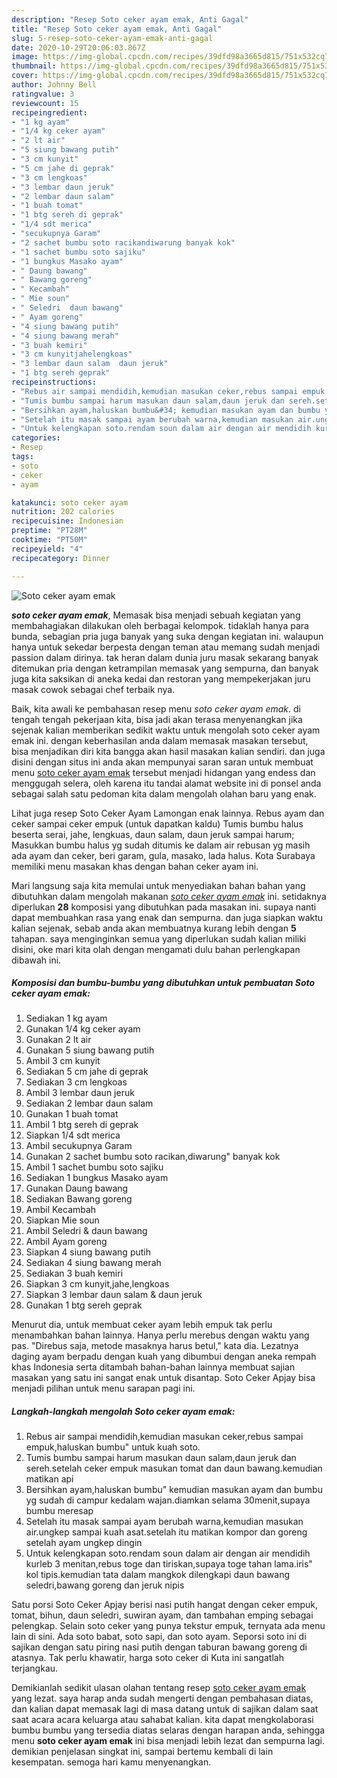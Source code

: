 ```yaml
---
description: "Resep Soto ceker ayam emak, Anti Gagal"
title: "Resep Soto ceker ayam emak, Anti Gagal"
slug: 5-resep-soto-ceker-ayam-emak-anti-gagal
date: 2020-10-29T20:06:03.867Z
image: https://img-global.cpcdn.com/recipes/39dfd98a3665d815/751x532cq70/soto-ceker-ayam-emak-foto-resep-utama.jpg
thumbnail: https://img-global.cpcdn.com/recipes/39dfd98a3665d815/751x532cq70/soto-ceker-ayam-emak-foto-resep-utama.jpg
cover: https://img-global.cpcdn.com/recipes/39dfd98a3665d815/751x532cq70/soto-ceker-ayam-emak-foto-resep-utama.jpg
author: Johnny Bell
ratingvalue: 3
reviewcount: 15
recipeingredient:
- "1 kg ayam"
- "1/4 kg ceker ayam"
- "2 lt air"
- "5 siung bawang putih"
- "3 cm kunyit"
- "5 cm jahe di geprak"
- "3 cm lengkoas"
- "3 lembar daun jeruk"
- "2 lembar daun salam"
- "1 buah tomat"
- "1 btg sereh di geprak"
- "1/4 sdt merica"
- "secukupnya Garam"
- "2 sachet bumbu soto racikandiwarung banyak kok"
- "1 sachet bumbu soto sajiku"
- "1 bungkus Masako ayam"
- " Daung bawang"
- " Bawang goreng"
- " Kecambah"
- " Mie soun"
- " Seledri  daun bawang"
- " Ayam goreng"
- "4 siung bawang putih"
- "4 siung bawang merah"
- "3 buah kemiri"
- "3 cm kunyitjahelengkoas"
- "3 lembar daun salam  daun jeruk"
- "1 btg sereh geprak"
recipeinstructions:
- "Rebus air sampai mendidih,kemudian masukan ceker,rebus sampai empuk,haluskan bumbu&#34; untuk kuah soto."
- "Tumis bumbu sampai harum masukan daun salam,daun jeruk dan sereh.setelah ceker empuk masukan tomat dan daun bawang.kemudian matikan api"
- "Bersihkan ayam,haluskan bumbu&#34; kemudian masukan ayam dan bumbu yg sudah di campur kedalam wajan.diamkan selama 30menit,supaya bumbu meresap"
- "Setelah itu masak sampai ayam berubah warna,kemudian masukan air.ungkep sampai kuah asat.setelah itu matikan kompor dan goreng setelah ayam ungkep dingin"
- "Untuk kelengkapan soto.rendam soun dalam air dengan air mendidih kurleb 3 menitan,rebus toge dan tiriskan,supaya toge tahan lama.iris&#34; kol tipis.kemudian tata dalam mangkok dilengkapi daun bawang seledri,bawang goreng dan jeruk nipis"
categories:
- Resep
tags:
- soto
- ceker
- ayam

katakunci: soto ceker ayam 
nutrition: 202 calories
recipecuisine: Indonesian
preptime: "PT28M"
cooktime: "PT50M"
recipeyield: "4"
recipecategory: Dinner

---
```



![Soto ceker ayam emak](https://img-global.cpcdn.com/recipes/39dfd98a3665d815/751x532cq70/soto-ceker-ayam-emak-foto-resep-utama.jpg)

<b><i>soto ceker ayam emak</i></b>, Memasak bisa menjadi sebuah kegiatan yang membahagiakan dilakukan oleh berbagai kelompok. tidaklah hanya para bunda, sebagian pria juga banyak yang suka dengan kegiatan ini. walaupun hanya untuk sekedar berpesta dengan teman atau memang sudah menjadi passion dalam dirinya. tak heran dalam dunia juru masak sekarang banyak ditemukan pria dengan ketrampilan memasak yang sempurna, dan banyak juga kita saksikan di aneka kedai dan restoran yang mempekerjakan juru masak cowok sebagai chef terbaik nya.

Baik, kita awali ke pembahasan resep menu <i>soto ceker ayam emak</i>. di tengah tengah pekerjaan kita, bisa jadi akan terasa menyenangkan jika sejenak kalian memberikan sedikit waktu untuk mengolah soto ceker ayam emak ini. dengan keberhasilan anda dalam memasak masakan tersebut, bisa menjadikan diri kita bangga akan hasil masakan kalian sendiri. dan juga disini dengan situs ini anda akan mempunyai saran saran untuk membuat menu <u>soto ceker ayam emak</u> tersebut menjadi hidangan yang endess dan menggugah selera, oleh karena itu tandai alamat website ini di ponsel anda sebagai salah satu pedoman kita dalam mengolah olahan baru yang enak.

Lihat juga resep Soto Ceker Ayam Lamongan enak lainnya. Rebus ayam dan ceker sampai ceker empuk (untuk dapatkan kaldu) Tumis bumbu halus beserta serai, jahe, lengkuas, daun salam, daun jeruk sampai harum; Masukkan bumbu halus yg sudah ditumis ke dalam air rebusan yg masih ada ayam dan ceker, beri garam, gula, masako, lada halus. Kota Surabaya memiliki menu masakan khas dengan bahan ceker ayam ini.


Mari langsung saja kita memulai untuk menyediakan bahan bahan yang dibutuhkan dalam mengolah makanan <u><i>soto ceker ayam emak</i></u> ini. setidaknya diperlukan <b>28</b> komposisi yang dibutuhkan pada masakan ini. supaya nanti dapat membuahkan rasa yang enak dan sempurna. dan juga siapkan waktu kalian sejenak, sebab anda akan membuatnya kurang lebih dengan <b>5</b> tahapan. saya menginginkan semua yang diperlukan sudah kalian miliki disini, oke mari kita olah dengan mengamati dulu bahan perlengkapan dibawah ini.

<!--inarticleads1-->

##### Komposisi dan bumbu-bumbu yang dibutuhkan untuk pembuatan Soto ceker ayam emak:

1. Sediakan 1 kg ayam
1. Gunakan 1/4 kg ceker ayam
1. Gunakan 2 lt air
1. Gunakan 5 siung bawang putih
1. Ambil 3 cm kunyit
1. Sediakan 5 cm jahe di geprak
1. Sediakan 3 cm lengkoas
1. Ambil 3 lembar daun jeruk
1. Sediakan 2 lembar daun salam
1. Gunakan 1 buah tomat
1. Ambil 1 btg sereh di geprak
1. Siapkan 1/4 sdt merica
1. Ambil secukupnya Garam
1. Gunakan 2 sachet bumbu soto racikan,diwarung&#34; banyak kok
1. Ambil 1 sachet bumbu soto sajiku
1. Sediakan 1 bungkus Masako ayam
1. Gunakan  Daung bawang
1. Sediakan  Bawang goreng
1. Ambil  Kecambah
1. Siapkan  Mie soun
1. Ambil  Seledri &amp; daun bawang
1. Ambil  Ayam goreng
1. Siapkan 4 siung bawang putih
1. Sediakan 4 siung bawang merah
1. Sediakan 3 buah kemiri
1. Siapkan 3 cm kunyit,jahe,lengkoas
1. Siapkan 3 lembar daun salam &amp; daun jeruk
1. Gunakan 1 btg sereh geprak


Menurut dia, untuk membuat ceker ayam lebih empuk tak perlu menambahkan bahan lainnya. Hanya perlu merebus dengan waktu yang pas. &#34;Direbus saja, metode masaknya harus betul,&#34; kata dia. Lezatnya daging ayam berpadu dengan kuah yang dibumbui dengan aneka rempah khas Indonesia serta ditambah bahan-bahan lainnya membuat sajian masakan yang satu ini sangat enak untuk disantap. Soto Ceker Apjay bisa menjadi pilihan untuk menu sarapan pagi ini. 

<!--inarticleads2-->

##### Langkah-langkah mengolah Soto ceker ayam emak:

1. Rebus air sampai mendidih,kemudian masukan ceker,rebus sampai empuk,haluskan bumbu&#34; untuk kuah soto.
1. Tumis bumbu sampai harum masukan daun salam,daun jeruk dan sereh.setelah ceker empuk masukan tomat dan daun bawang.kemudian matikan api
1. Bersihkan ayam,haluskan bumbu&#34; kemudian masukan ayam dan bumbu yg sudah di campur kedalam wajan.diamkan selama 30menit,supaya bumbu meresap
1. Setelah itu masak sampai ayam berubah warna,kemudian masukan air.ungkep sampai kuah asat.setelah itu matikan kompor dan goreng setelah ayam ungkep dingin
1. Untuk kelengkapan soto.rendam soun dalam air dengan air mendidih kurleb 3 menitan,rebus toge dan tiriskan,supaya toge tahan lama.iris&#34; kol tipis.kemudian tata dalam mangkok dilengkapi daun bawang seledri,bawang goreng dan jeruk nipis


Satu porsi Soto Ceker Apjay berisi nasi putih hangat dengan ceker empuk, tomat, bihun, daun seledri, suwiran ayam, dan tambahan emping sebagai pelengkap. Selain soto ceker yang punya tekstur empuk, ternyata ada menu lain di sini. Ada soto babat, soto sapi, dan soto ayam. Seporsi soto ini di sajikan dengan satu piring nasi putih dengan taburan bawang goreng di atasnya. Tak perlu khawatir, harga soto ceker di Kuta ini sangatlah terjangkau. 

Demikianlah sedikit ulasan olahan tentang resep <u>soto ceker ayam emak</u> yang lezat. saya harap anda sudah mengerti dengan pembahasan diatas, dan kalian dapat memasak lagi di masa datang untuk di sajikan dalam saat saat acara acara keluarga atau sahabat kalian. kita dapat mengkolaborasi bumbu bumbu yang tersedia diatas selaras dengan harapan anda, sehingga menu <b>soto ceker ayam emak</b> ini bisa menjadi lebih lezat dan sempurna lagi. demikian penjelasan singkat ini, sampai bertemu kembali di lain kesempatan. semoga hari kamu menyenangkan.
